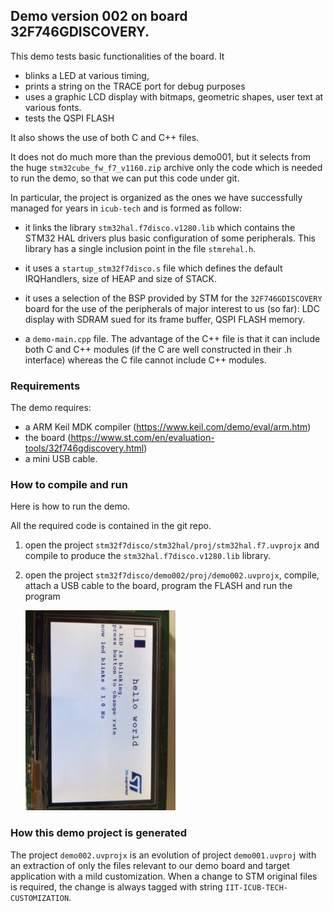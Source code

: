 

## Demo version 002 on board **32F746GDISCOVERY**.

This demo tests basic functionalities of the board. It

- blinks a LED at various timing, 
- prints a string on the TRACE port for debug purposes
- uses a graphic LCD display with bitmaps, geometric shapes, user text at various fonts.
- tests the QSPI FLASH

It also shows the use of both C and C++ files.



It does not do much more than the previous demo001, but it selects from the huge  `stm32cube_fw_f7_v1160.zip` archive only the code which is needed to run the demo, so that we can put this code under git.

In particular, the project is organized as the ones we have successfully managed for years in `icub-tech` and is formed as follow:

- it links the library `stm32hal.f7disco.v1280.lib` which contains the STM32 HAL drivers plus  basic configuration of some peripherals. This library has a single inclusion point in the file `stmrehal.h`.

-  it uses a `startup_stm32f7disco.s` file which defines the default IRQHandlers,  size of HEAP and size of STACK.
- it uses a selection of the BSP provided by STM for the `32F746GDISCOVERY` board for the use of the peripherals of major interest to us (so far): LDC display with SDRAM sued for its frame buffer, QSPI FLASH memory.
- a `demo-main.cpp` file. The advantage of the C++ file is that it can include both C and C++ modules (if the C are well constructed in their .h interface) whereas the C file cannot include C++ modules.



### Requirements

The demo requires:

- a ARM Keil MDK compiler (https://www.keil.com/demo/eval/arm.htm)
- the board (https://www.st.com/en/evaluation-tools/32f746gdiscovery.html)
- a mini USB cable.



### How to compile and run

Here is how to run the demo.

All the required code is contained in the git repo.

1. open the project `stm32f7disco/stm32hal/proj/stm32hal.f7.uvprojx` and compile to produce the  `stm32hal.f7disco.v1280.lib` library.

3. open the project `stm32f7disco/demo002/proj/demo002.uvprojx`, compile, attach a USB cable to the board, program the FLASH and run the program

   ![](./assets/running.jpg)




### How this demo project is generated

The project `demo002.uvprojx` is an evolution of project `demo001.uvproj`  with an extraction of only the files relevant to our demo board and target application with a mild customization. When a change to STM original files is required, the change is always tagged with string `IIT-ICUB-TECH-CUSTOMIZATION`. 



